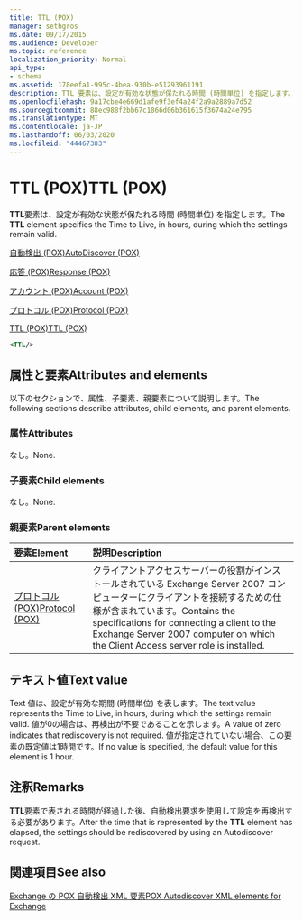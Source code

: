 ```yaml
---
title: TTL (POX)
manager: sethgros
ms.date: 09/17/2015
ms.audience: Developer
ms.topic: reference
localization_priority: Normal
api_type:
- schema
ms.assetid: 178eefa1-995c-4bea-930b-e51293961191
description: TTL 要素は、設定が有効な状態が保たれる時間 (時間単位) を指定します。
ms.openlocfilehash: 9a17cbe4e669d1afe9f3ef4a24f2a9a2889a7d52
ms.sourcegitcommit: 88ec988f2bb67c1866d06b361615f3674a24e795
ms.translationtype: MT
ms.contentlocale: ja-JP
ms.lasthandoff: 06/03/2020
ms.locfileid: "44467383"
---
```

# <a name="ttl-pox"></a><span data-ttu-id="61356-103">TTL (POX)</span><span class="sxs-lookup"><span data-stu-id="61356-103">TTL (POX)</span></span>

<span data-ttu-id="61356-104">**TTL**要素は、設定が有効な状態が保たれる時間 (時間単位) を指定します。</span><span class="sxs-lookup"><span data-stu-id="61356-104">The **TTL** element specifies the Time to Live, in hours, during which the settings remain valid.</span></span> 
  
[<span data-ttu-id="61356-105">自動検出 (POX)</span><span class="sxs-lookup"><span data-stu-id="61356-105">AutoDiscover (POX)</span></span>](autodiscover-pox.md)
  
[<span data-ttu-id="61356-106">応答 (POX)</span><span class="sxs-lookup"><span data-stu-id="61356-106">Response (POX)</span></span>](response-pox.md)
  
[<span data-ttu-id="61356-107">アカウント (POX)</span><span class="sxs-lookup"><span data-stu-id="61356-107">Account (POX)</span></span>](account-pox.md)
  
[<span data-ttu-id="61356-108">プロトコル (POX)</span><span class="sxs-lookup"><span data-stu-id="61356-108">Protocol (POX)</span></span>](protocol-pox.md)
  
[<span data-ttu-id="61356-109">TTL (POX)</span><span class="sxs-lookup"><span data-stu-id="61356-109">TTL (POX)</span></span>](ttl-pox.md)
  
```xml
<TTL/>
```

## <a name="attributes-and-elements"></a><span data-ttu-id="61356-110">属性と要素</span><span class="sxs-lookup"><span data-stu-id="61356-110">Attributes and elements</span></span>

<span data-ttu-id="61356-111">以下のセクションで、属性、子要素、親要素について説明します。</span><span class="sxs-lookup"><span data-stu-id="61356-111">The following sections describe attributes, child elements, and parent elements.</span></span>
  
### <a name="attributes"></a><span data-ttu-id="61356-112">属性</span><span class="sxs-lookup"><span data-stu-id="61356-112">Attributes</span></span>

<span data-ttu-id="61356-113">なし。</span><span class="sxs-lookup"><span data-stu-id="61356-113">None.</span></span>
  
### <a name="child-elements"></a><span data-ttu-id="61356-114">子要素</span><span class="sxs-lookup"><span data-stu-id="61356-114">Child elements</span></span>

<span data-ttu-id="61356-115">なし。</span><span class="sxs-lookup"><span data-stu-id="61356-115">None.</span></span>
  
### <a name="parent-elements"></a><span data-ttu-id="61356-116">親要素</span><span class="sxs-lookup"><span data-stu-id="61356-116">Parent elements</span></span>

|<span data-ttu-id="61356-117">**要素**</span><span class="sxs-lookup"><span data-stu-id="61356-117">**Element**</span></span>|<span data-ttu-id="61356-118">**説明**</span><span class="sxs-lookup"><span data-stu-id="61356-118">**Description**</span></span>|
|:-----|:-----|
|[<span data-ttu-id="61356-119">プロトコル (POX)</span><span class="sxs-lookup"><span data-stu-id="61356-119">Protocol (POX)</span></span>](protocol-pox.md) <br/> |<span data-ttu-id="61356-120">クライアントアクセスサーバーの役割がインストールされている Exchange Server 2007 コンピューターにクライアントを接続するための仕様が含まれています。</span><span class="sxs-lookup"><span data-stu-id="61356-120">Contains the specifications for connecting a client to the Exchange Server 2007 computer on which the Client Access server role is installed.</span></span>  <br/> |
   
## <a name="text-value"></a><span data-ttu-id="61356-121">テキスト値</span><span class="sxs-lookup"><span data-stu-id="61356-121">Text value</span></span>

<span data-ttu-id="61356-122">Text 値は、設定が有効な期間 (時間単位) を表します。</span><span class="sxs-lookup"><span data-stu-id="61356-122">The text value represents the Time to Live, in hours, during which the settings remain valid.</span></span> <span data-ttu-id="61356-123">値が0の場合は、再検出が不要であることを示します。</span><span class="sxs-lookup"><span data-stu-id="61356-123">A value of zero indicates that rediscovery is not required.</span></span> <span data-ttu-id="61356-124">値が指定されていない場合、この要素の既定値は1時間です。</span><span class="sxs-lookup"><span data-stu-id="61356-124">If no value is specified, the default value for this element is 1 hour.</span></span>
  
## <a name="remarks"></a><span data-ttu-id="61356-125">注釈</span><span class="sxs-lookup"><span data-stu-id="61356-125">Remarks</span></span>

<span data-ttu-id="61356-126">**TTL**要素で表される時間が経過した後、自動検出要求を使用して設定を再検出する必要があります。</span><span class="sxs-lookup"><span data-stu-id="61356-126">After the time that is represented by the **TTL** element has elapsed, the settings should be rediscovered by using an Autodiscover request.</span></span> 
  
## <a name="see-also"></a><span data-ttu-id="61356-127">関連項目</span><span class="sxs-lookup"><span data-stu-id="61356-127">See also</span></span>



[<span data-ttu-id="61356-128">Exchange の POX 自動検出 XML 要素</span><span class="sxs-lookup"><span data-stu-id="61356-128">POX Autodiscover XML elements for Exchange</span></span>](pox-autodiscover-xml-elements-for-exchange.md)

